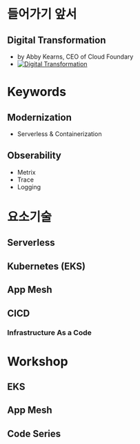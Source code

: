 # 들어가기 앞서

## Digital Transformation
- by Abby Kearns, CEO of Cloud Foundary
- [![Digital Transformation](https://img.youtube.com/vi/bDGndiwez8U/0.jpg)](https://www.youtube.com/watch?v=bDGndiwez8U)

# Keywords
## Modernization 
 - Serverless & Containerization 

## Obserability
 - Metrix
 - Trace
 - Logging


# 요소기술
## Serverless
## Kubernetes (EKS)
## App Mesh
## CICD
### Infrastructure As a Code


# Workshop
## EKS
## App Mesh
## Code Series